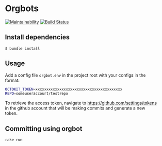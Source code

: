 # Orgbots

[![Maintainability](https://api.codeclimate.com/v1/badges/e7869a167fd6a7547925/maintainability)](https://codeclimate.com/github/tcob/orgbots/maintainability)
[![Build Status](https://travis-ci.org/tcob/orgbots.svg?branch=master)](https://travis-ci.org/tcob/orgbots)

## Install dependencies

    $ bundle install

## Usage

Add a config file `orgbot.env` in the project root with your configs in the format:

```bash
OCTOKIT_TOKEN=xxxxxxxxxxxxxxxxxxxxxxxxxxxxxxxxxxxxxxxx
REPO=someuseraccount/testrepo
```

To retrieve the access token, navigate to https://github.com/settings/tokens in the github account that will be making commits and generate a new token.

## Committing using orgbot

```bash
rake run
```
